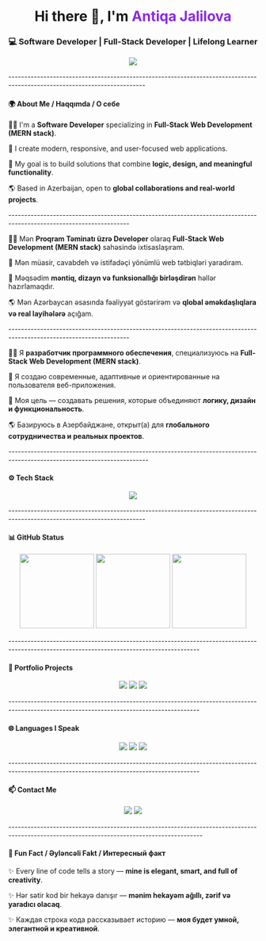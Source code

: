 <h1 align="center">
  <br>
  Hi there 👋, I'm <span style="color:#8A2BE2">Antiqa Jalilova</span>
</h1>
<h3 align="center">💻 Software Developer | Full-Stack Developer | Lifelong Learner</h3>
<p align="center">
  <img src="https://readme-typing-svg.herokuapp.com?font=Fira+Code&size=24&pause=1000&color=8A2BE2&width=500&lines=Creative+%26+modern+web+experiences...;Learning+every+day...;Collaborating+globally..." />
</p>
-------------------------------------------------------------------------------------------------------------------------
<h4>🌍 About Me / Haqqımda / О себе</h4>
<p>👩‍💻 I'm a <b>Software Developer</b> specializing in <b>Full-Stack Web Development (MERN stack)</b>.</p>
<p>🚀 I create modern, responsive, and user-focused web applications.</p>
<p>🎯 My goal is to build solutions that combine <b>logic, design, and meaningful functionality</b>.</p>
<p>🌎 Based in Azerbaijan, open to <b>global collaborations and real-world projects</b>.</p>
--------------------------------------------------------------------------------------------------------------------
<p>👩‍💻 Mən <b>Proqram Təminatı üzrə Developer</b> olaraq <b>Full-Stack Web Development (MERN stack)</b> sahəsində ixtisaslaşıram.</p>
<p>🚀 Mən müasir, cavabdeh və istifadəçi yönümlü web tətbiqləri yaradıram.</p>
<p>🎯 Məqsədim <b>məntiq, dizayn və funksionallığı birləşdirən</b> həllər hazırlamaqdır.</p>
<p>🌎 Mən Azərbaycan əsasında fəaliyyət göstərirəm və <b>qlobal əməkdaşlıqlara və real layihələrə</b> açığam.</p>
--------------------------------------------------------------------------------------------------------------------
<p>👩‍💻 Я <b>разработчик программного обеспечения</b>, специализуюсь на <b>Full-Stack Web Development (MERN stack)</b>.</p>
<p>🚀 Я создаю современные, адаптивные и ориентированные на пользователя веб-приложения.</p>
<p>🎯 Моя цель — создавать решения, которые объединяют <b>логику, дизайн и функциональность</b>.</p>
<p>🌎 Базируюсь в Азербайджане, открыт(а) для <b>глобального сотрудничества и реальных проектов</b>.</p>
--------------------------------------------------------------------------------------------------------------------------
<h4>⚙️ Tech Stack</h4>
<p align="center">
  <img src="https://skillicons.dev/icons?i=html,css,js,react,nodejs,express,mongodb,typescript,tailwind,bootstrap,git,github,vscode" />
</p>
-------------------------------------------------------------------------------------------------------------------------
<h4> 📊 GitHub Status</h4>
<p align="center">
  <img src="https://github-readme-stats.vercel.app/api?username=codelady-ship&show_icons=true&theme=radical&count_private=true" height="150" />
  <img src="https://github-readme-streak-stats.herokuapp.com/?user=codelady-ship&theme=radical" height="150" />
  <img src="https://github-readme-stats.vercel.app/api/top-langs/?username=codelady-ship&hide=jupyter%20notebook,html&layout=compact&theme=radical" height="150" />
</p>
------------------------------------------------------------------------------------------------------------------------------------------
<h4> 💼 Portfolio Projects</h4>
<p align="center">
  <a href="https://my-portfolio-zzqo-c3wfd4idc-codelady-ships-projects.vercel.app"><img src="https://img.shields.io/badge/Portfolio-View Projects-purple?style=for-the-badge&logo=vercel" /></a>
  <a href="https://github.com/codelady-ship/Java-Tasks-sep-oct/tree/main/src/tasklar"><img src="https://img.shields.io/badge/Project1-JAVA%20All%20tasks-blue?style=for-the-badge" /></a>
  <a href="https://github.com/codelady-ship/task7-front-end-for-task6-"><img src="https://img.shields.io/badge/Project2-MERN%20Stack-green?style=for-the-badge" /></a>
</p>
------------------------------------------------------------------------------------------------------------------------------------------
<h4>🌐 Languages I Speak</h4>
<p align="center">
  <img src="https://img.shields.io/badge/Azerbaijani-Native-orange?style=for-the-badge" />
  <img src="https://img.shields.io/badge/English-Fluent-blue?style=for-the-badge" />
  <img src="https://img.shields.io/badge/Russian-Intermediate-red?style=for-the-badge" />
</p>
------------------------------------------------------------------------------------------------------------------------------------------
<h4> 📫 Contact Me</h4>
<p align="center">
  <a href="mailto:jalilova.antiqa@gmail.com"><img src="https://img.shields.io/badge/Email-jalilova.antiqa%40gmail.com-red?style=for-the-badge&logo=gmail"></a>
  <a href="https://www.linkedin.com/in/entiqe-celilova?utm_source=share&utm_campaign=share_via&utm_content=profile&utm_medium=android_app"><img src="https://img.shields.io/badge/LinkedIn-Antiqa%20Jalilova-blue?style=for-the-badge&logo=linkedin"></a>
</p>
-------------------------------------------------------------------------------------------------------------------------------------------
<h4>💬 Fun Fact / Əyləncəli Fakt / Интересный факт</h4>
<p>✨ Every line of code tells a story — <b>mine is elegant, smart, and full of creativity</b>.</p>
<p>✨ Hər sətir kod bir hekayə danışır — <b>mənim hekayəm ağıllı, zərif və yaradıcı olacaq</b>.</p>
<p>✨ Каждая строка кода рассказывает историю — <b>моя будет умной, элегантной и креативной</b>.</p>
